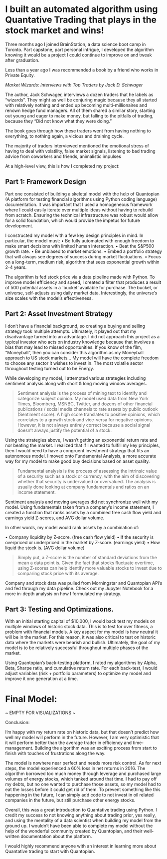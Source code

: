 # I built an automated algorithm using Quantative Trading that plays in the stock market and wins!

Three months ago I joined BrainStation, a data science boot camp in Toronto. Part capstone, part personal intrigue, I developed the algorithm knowing it would be a project I could continue to improve on and tweak after graduation. 

Less than a year ago I was recommended a book by a friend who works in Private Equity.

*Market Wizards: Interviews with Top Traders
by Jack D. Schwager*

The author, Jack Schwager, interviews a dozen traders that he labels as “wizards”. They might as well be conjuring magic because they all started with relatively nothing and ended up becoming multi-millionaires and renown hedge fund managers. All of them shared a similar story, starting out young and eager to make money, but falling to the pitfalls of trading, because they “Did not know what they were doing.” 

The book goes through how these traders went from having nothing to everything, to nothing again, a vicious and draining cycle.

The majority of traders interviewed mentioned the emotional stress of having to deal with volatility, false market signals, listening to bad trading advice from coworkers and friends, animalistic impulses 

					           


At a high-level view, this is how I completed my project:

## Part 1: Framework Design 

Part one consisted of building a skeletal model with the help of Quantopian (A platform for testing financial algorithms using Python coding language) documentation. It was important that I used a homogeneous framework where I could easily iterate over multiple ideas without having to rebuild from scratch. Ensuring the technical infrastructure was robust would allow for a solid foundation, which would provide the impetus for future development.

I constructed my model with a few key design principles in mind. In particular, the model must:
•	Be fully automated with enough freedom to make smart decisions with limited human interaction.
•	Beat the S&P500 growth rate. 
•	Be unbiased to market emotions.
•	Embed a portfolio strategy that will always see degrees of success during market fluctuations. 
•	Focus on a long-term, medium risk, algorithm that sees exponential growth within 2-4 years.  


The algorithm is fed stock price via a data pipeline made with Python. To improve model efficiency and speed, I created a filter that produces a result of 500 potential assets in a `bucket’ available for purchase. The bucket, or universe, self-adjusts using daily market data. Interestingly, the universe’s size scales with the model’s effectiveness. 

## Part 2: Asset Investment Strategy 

I don’t have a financial background, so creating a buying and selling strategy took multiple attempts. Ultimately, it played out that my disadvantage turned into an advantage. I did not approach this project as a typical investor who acts on industry knowledge because that involves a bias that may lead to missed opportunities. If you know of the film, “Moneyball”, then you can consider this algorithm as my Moneyball approach to US stock markets… My model will have the complete freedom to choose any sector it wishes to invest in. The most volatile sector throughout testing turned out to be Energy. 


While developing my model, I attempted various strategies including sentiment analysis along with short & long moving window averages.

>Sentiment analysis is the process of mining text to identify and categorize subject opinion. My model used data from New York Times, Bloomberg, MSNBC, Twitter, and dozens of other financial publications / social media channels to rate assets by public outlook (Sentiment score). A high score translates to positive opinions, which correlates to a growth stock and vice-versa for negative opinions. However, it is not always entirely correct because a social signal doesn’t always justify the potential of a stock.

Using the strategies above, I wasn’t getting an exponential return rate and nor beating the market. I realized that if I wanted to fulfill my key principles, then I would need to have a congruent investment strategy that fits an autonomous model. I moved onto Fundamental Analysis, a more accurate way for my model to make good buy decisions based on asset quality. 

>Fundamental analysis is the process of assessing the intrinsic value of a security such as a stock or currency, with the aim of discovering whether that security is undervalued or overvalued. The analysis is usually done looking at company fundamentals and ratios on an income statement.


Sentiment analysis and moving averages did not synchronize well with my model. Using fundamentals taken from a company’s income statement, I created a function that ranks assets by a combined free cash flow yield and earnings yield Z-scores, and AVG dollar volume. 

In other words, my model would rank assets by a combination of:

•	Company liquidity by Z-score. (free cash flow yield)
•	If the security is overpriced or underpriced in the market by Z-score. (earnings yield)
•	How liquid the stock is. (AVG dollar volume) 

>Simply put, a Z-score is the number of standard deviations from the mean a data 	point is. Given the fact that stocks fluctuate overtime, using Z-scores can help identify 	more valuable stocks to invest due to comparing stock price with its average. 


Company and stock data was pulled from Morningstar and Quantopian API’s and fed through my data pipeline. Check out my Jupyter Notebook for a more in-depth analysis on how I formulated my strategy.  


## Part 3: Testing and Optimizations.

With an initial starting capital of $10,000, I would back test my models on multiple windows of historic stock data. This is to test for over fitness, a problem with financial models. A key aspect for my model is how neutral it will be in the market. For this reason, it was also critical to test on historic data where the markets were bearish and bullish. Ultimately, the goal of my model is to be relatively successful throughout multiple phases of the market. 

Using Quantopian’s back-testing platform, I rated my algorithms by Alpha, Beta, Sharpe ratio, and cumulative return rate. For each back-test, I would adjust variables (risk + portfolio parameters) to optimize my model and improve it one generation at a time. 


# Final Model:

~ EMPTY FOR VISUALIZATIONS ~













  

Conclusion: 

I’m happy with my return rate on historic data, but that doesn’t predict how well my model will perform in the future. However, I am very optimistic that it will perform better than the average trader in efficiency and time-management. Building the algorithm was an exciting process from start to finish with touches of frustrations along the way. 

The model is nowhere near perfect and needs more risk control. As for next steps, the model experienced a 60% loss in net returns in 2016. The algorithm borrowed too much money through leverage and purchased large volumes of energy stocks, which tanked around that time. I had to pay off my debts, but no one wanted to purchase those assets, so my model had to eat the losses before it could get rid of them. To prevent something like this happening in the future, I can simply add code to not invest in oil related companies in the future, but still purchase other energy stocks. 

Overall, this was a great introduction to Quantative trading using Python. I credit my success to not knowing anything about trading prior, yes really, and using the mentality of a data scientist when building my model from the ground up. I wouldn’t have been able to complete my model without the help of the wonderful community created by Quantopian, and their well-written documentation about the platform.

I would highly recommend anyone with an interest in learning more about Quantative trading to start with Quantopian.







